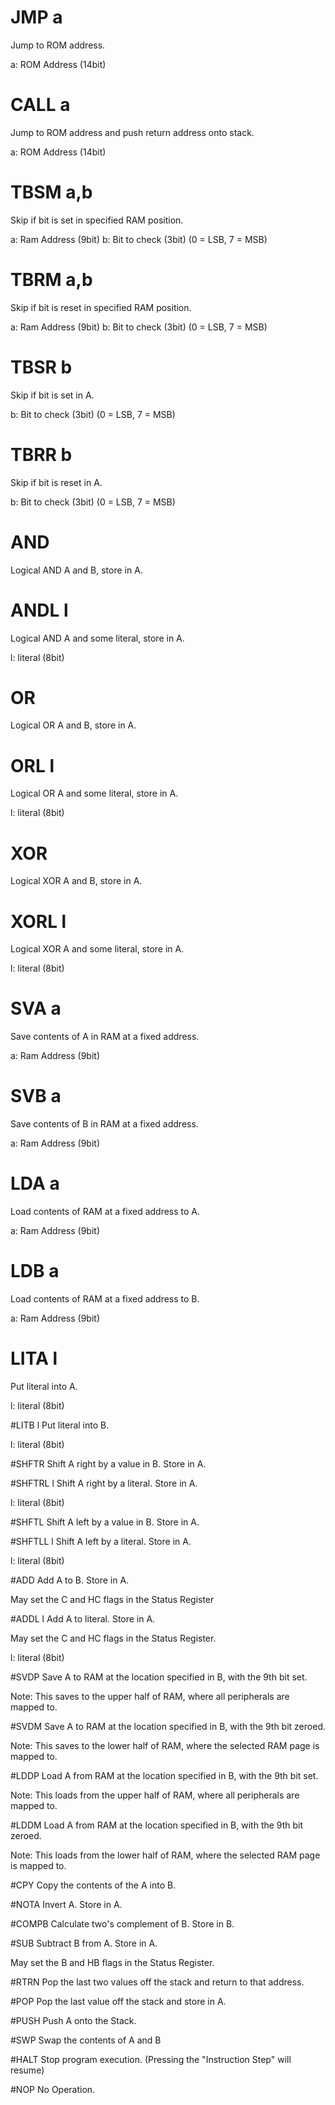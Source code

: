 # JMP  a
Jump to ROM address.

a: ROM Address (14bit)

# CALL a
Jump to ROM address and push return address onto stack.

a: ROM Address (14bit)

# TBSM a,b
Skip if bit is set in specified RAM position.

a: Ram Address  (9bit)
b: Bit to check (3bit) (0 = LSB, 7 = MSB)

# TBRM a,b
Skip if bit is reset in specified RAM position.

a: Ram Address  (9bit)
b: Bit to check (3bit) (0 = LSB, 7 = MSB)

# TBSR b
Skip if bit is set in A.

b: Bit to check (3bit) (0 = LSB, 7 = MSB)

# TBRR b
Skip if bit is reset in A.

b: Bit to check (3bit) (0 = LSB, 7 = MSB)

# AND
Logical AND A and B, store in A.

# ANDL l
Logical AND A and some literal, store in A.

l: literal (8bit)

# OR
Logical OR A and B, store in A.

# ORL  l
Logical OR A and some literal, store in A.

l: literal (8bit)

# XOR
Logical XOR A and B, store in A.

# XORL l
Logical XOR A and some literal, store in A.

l: literal (8bit)

# SVA  a
Save contents of A in RAM at a fixed address.

a: Ram Address  (9bit)

# SVB  a
Save contents of B in RAM at a fixed address.

a: Ram Address  (9bit)


# LDA  a
Load contents of RAM at a fixed address to A.

a: Ram Address  (9bit)

# LDB  a
Load contents of RAM at a fixed address to B.

a: Ram Address  (9bit)

# LITA l
Put literal into A.

l: literal (8bit)

#LITB l
Put literal into B.

l: literal (8bit)

#SHFTR 
Shift A right by a value in B. Store in A.

#SHFTRL l
Shift A right by a literal. Store in A.

l: literal (8bit)

#SHFTL
Shift A left by a value in B. Store in A.

#SHFTLL l
Shift A left by a literal. Store in A.

l: literal (8bit)

#ADD
Add A to B. Store in A.

May set the C and HC flags in the Status Register

#ADDL l
Add A to literal. Store in A.

May set the C and HC flags in the Status Register.

l: literal (8bit)

#SVDP
Save A to RAM at the location specified in B, with the 9th bit set.

Note: This saves to the upper half of RAM, where all peripherals are mapped to.

#SVDM 
Save A to RAM at the location specified in B, with the 9th bit zeroed.

Note: This saves to the lower half of RAM, where the selected RAM page is mapped to.

#LDDP
Load A from RAM at the location specified in B, with the 9th bit set. 

Note: This loads from the upper half of RAM, where all peripherals are mapped to. 

#LDDM
Load A from RAM at the location specified in B, with the 9th bit zeroed. 

Note: This loads from the lower half of RAM, where the selected RAM page is mapped to.

#CPY
Copy the contents of the A into B.

#NOTA
Invert A. Store in A.

#COMPB
Calculate two's complement of B. Store in B. 

#SUB
Subtract B from A. Store in A.

May set the B and HB flags in the Status Register.

#RTRN
Pop the last two values off the stack and return to that address.

#POP
Pop the last value off the stack and store in A.

#PUSH
Push A onto the Stack.

#SWP
Swap the contents of A and B

#HALT
Stop program execution. (Pressing the "Instruction Step" will resume)

#NOP
No Operation.


